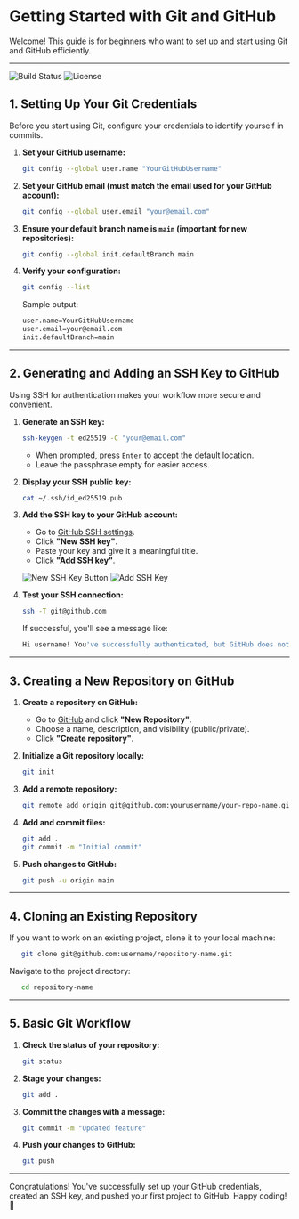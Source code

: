 # Getting Started with Git and GitHub

Welcome! This guide is for beginners who want to set up and start using Git and GitHub efficiently.

---

![Build Status](https://img.shields.io/badge/build-passing-brightgreen)
![License](https://img.shields.io/badge/license-MIT-blue)

## 1. Setting Up Your Git Credentials

Before you start using Git, configure your credentials to identify yourself in commits.

1. **Set your GitHub username:**

   ```bash
   git config --global user.name "YourGitHubUsername"
   ```

2. **Set your GitHub email (must match the email used for your GitHub account):**

   ```bash
   git config --global user.email "your@email.com"
   ```

3. **Ensure your default branch name is `main` (important for new repositories):**

   ```bash
   git config --global init.defaultBranch main
   ```

4. **Verify your configuration:**

   ```bash
   git config --list
   ```

   Sample output:

   ```bash
   user.name=YourGitHubUsername
   user.email=your@email.com
   init.defaultBranch=main
   ```

---

## 2. Generating and Adding an SSH Key to GitHub

Using SSH for authentication makes your workflow more secure and convenient.

1. **Generate an SSH key:**

   ```bash
   ssh-keygen -t ed25519 -C "your@email.com"
   ```

   - When prompted, press `Enter` to accept the default location.
   - Leave the passphrase empty for easier access.

2. **Display your SSH public key:**

   ```bash
   cat ~/.ssh/id_ed25519.pub
   ```

3. **Add the SSH key to your GitHub account:**

   - Go to [GitHub SSH settings](https://github.com/settings/keys).
   - Click **"New SSH key"**.
   - Paste your key and give it a meaningful title.
   - Click **"Add SSH key"**.

   ![New SSH Key Button](sshbutton.png)
   ![Add SSH Key](newsshsubmit.png)

4. **Test your SSH connection:**

   ```bash
   ssh -T git@github.com
   ```

   If successful, you'll see a message like:

   ```bash
   Hi username! You've successfully authenticated, but GitHub does not provide shell access.
   ```

---

## 3. Creating a New Repository on GitHub

1. **Create a repository on GitHub:**

   - Go to [GitHub](https://github.com) and click **"New Repository"**.
   - Choose a name, description, and visibility (public/private).
   - Click **"Create repository"**.

2. **Initialize a Git repository locally:**

   ```bash
   git init
   ```

3. **Add a remote repository:**

   ```bash
   git remote add origin git@github.com:yourusername/your-repo-name.git
   ```

4. **Add and commit files:**

   ```bash
   git add .
   git commit -m "Initial commit"
   ```

5. **Push changes to GitHub:**

   ```bash
   git push -u origin main
   ```

---

## 4. Cloning an Existing Repository

If you want to work on an existing project, clone it to your local machine:

```bash
   git clone git@github.com:username/repository-name.git
```

Navigate to the project directory:

```bash
   cd repository-name
```

---

## 5. Basic Git Workflow

1. **Check the status of your repository:**

   ```bash
   git status
   ```

2. **Stage your changes:**

   ```bash
   git add .
   ```

3. **Commit the changes with a message:**

   ```bash
   git commit -m "Updated feature"
   ```

4. **Push your changes to GitHub:**

   ```bash
   git push
   ```

---

Congratulations! You've successfully set up your GitHub credentials, created an SSH key, and pushed your first project to GitHub. Happy coding! 🚀
